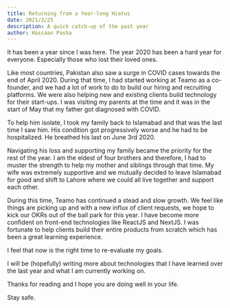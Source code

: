 ```yaml
---
title: Returning from a Year-long Hiatus
date: 2021/3/25
description: A quick catch-up of the past year
author: Hassaan Pasha
---
```


It has been a year since I was here. The year 2020 has been a hard year for everyone. Especially those who lost their loved ones.

Like most countries, Pakistan also saw a surge in COVID cases towards the end of April 2020. During that time, I had started working at Teamo as a co-founder, and we had a lot of work to do to build our hiring and recruiting platforms. We were also helping new and existing clients build technology for their start-ups. I was visiting my parents at the time and it was in the start of May that my father got diagnosed with COVID.

To help him isolate, I took my family back to Islamabad and that was the last time I saw him. His condition got progressively worse and he had to be hospitalized. He breathed his last on June 3rd 2020.

Navigating his loss and supporting my family became the priority for the rest of the year. I am the eldest of four brothers and therefore, I had to muster the strength to help my mother and siblings through that time. My wife was extremely supportive and we mutually decided to leave Islamabad for good and shift to Lahore where we could all live together and support each other.

During this time, Teamo has continued a stead and slow growth. We feel like things are picking up and with a new influx of client requests, we hope to kick our OKRs out of the ball park for this year. I have become more confident on front-end technologies like ReactJS and NextJS. I was fortunate to help clients build their entire products from scratch which has been a great learning experience.

I feel that now is the right time to re-evaluate my goals.

I will be (hopefully) writing more about technologies that I have learned over the last year and what I am currently working on.

Thanks for reading and I hope you are doing well in your life.

Stay safe.
